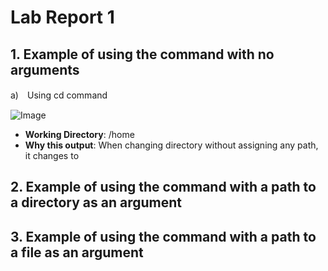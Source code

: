 # Lab Report 1
## 1. Example of using the command with no arguments
a)　Using cd command

![Image]()

* **Working Directory**: /home
* **Why this output**: When changing directory without assigning any path, it changes to 
## 2. Example of using the command with a path to a directory as an argument
## 3. Example of using the command with a path to a file as an argument

